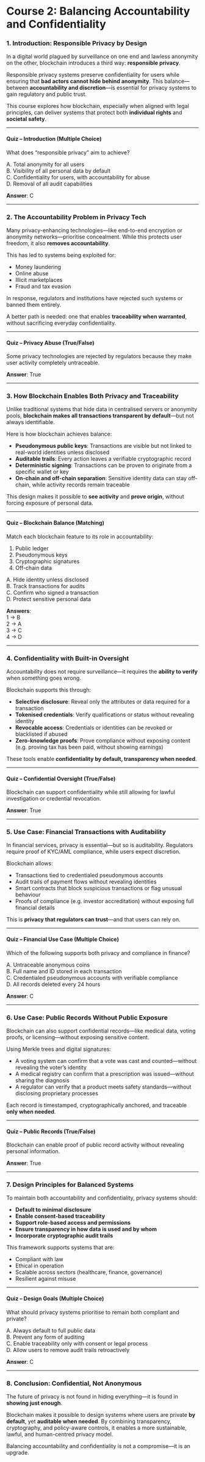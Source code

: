 # Course 2: Balancing Accountability and Confidentiality

### 1. Introduction: Responsible Privacy by Design

In a digital world plagued by surveillance on one end and lawless anonymity on the other, blockchain introduces a third way: **responsible privacy**.

Responsible privacy systems preserve confidentiality for users while ensuring that **bad actors cannot hide behind anonymity**. This balance—between **accountability and discretion**—is essential for privacy systems to gain regulatory and public trust.

This course explores how blockchain, especially when aligned with legal principles, can deliver systems that protect both **individual rights** and **societal safety**.

***

#### **Quiz – Introduction (Multiple Choice)**

What does “responsible privacy” aim to achieve?

A. Total anonymity for all users\
B. Visibility of all personal data by default\
C. Confidentiality for users, with accountability for abuse\
D. Removal of all audit capabilities

**Answer**: C

***

### 2. The Accountability Problem in Privacy Tech

Many privacy-enhancing technologies—like end-to-end encryption or anonymity networks—prioritise concealment. While this protects user freedom, it also **removes accountability**.

This has led to systems being exploited for:

* Money laundering
* Online abuse
* Illicit marketplaces
* Fraud and tax evasion

In response, regulators and institutions have rejected such systems or banned them entirely.

A better path is needed: one that enables **traceability when warranted**, without sacrificing everyday confidentiality.

***

#### **Quiz – Privacy Abuse (True/False)**

Some privacy technologies are rejected by regulators because they make user activity completely untraceable.

**Answer**: True

***

### 3. How Blockchain Enables Both Privacy and Traceability

Unlike traditional systems that hide data in centralised servers or anonymity pools, **blockchain makes all transactions transparent by default**—but not always identifiable.

Here is how blockchain achieves balance:

* **Pseudonymous public keys**: Transactions are visible but not linked to real-world identities unless disclosed
* **Auditable trails**: Every action leaves a verifiable cryptographic record
* **Deterministic signing**: Transactions can be proven to originate from a specific wallet or key
* **On-chain and off-chain separation**: Sensitive identity data can stay off-chain, while activity records remain traceable

This design makes it possible to **see activity** and **prove origin**, without forcing exposure of personal data.

***

#### **Quiz – Blockchain Balance (Matching)**

Match each blockchain feature to its role in accountability:

1. Public ledger
2. Pseudonymous keys
3. Cryptographic signatures
4. Off-chain data

A. Hide identity unless disclosed\
B. Track transactions for audits\
C. Confirm who signed a transaction\
D. Protect sensitive personal data

**Answers**:\
1 → B\
2 → A\
3 → C\
4 → D

***

### 4. Confidentiality with Built-in Oversight

Accountability does not require surveillance—it requires the **ability to verify** when something goes wrong.

Blockchain supports this through:

* **Selective disclosure**: Reveal only the attributes or data required for a transaction
* **Tokenised credentials**: Verify qualifications or status without revealing identity
* **Revocable access**: Credentials or identities can be revoked or blacklisted if abused
* **Zero-knowledge proofs**: Prove compliance without exposing content (e.g. proving tax has been paid, without showing earnings)

These tools enable **confidentiality by default, transparency when needed**.

***

#### **Quiz – Confidential Oversight (True/False)**

Blockchain can support confidentiality while still allowing for lawful investigation or credential revocation.

**Answer**: True

***

### 5. Use Case: Financial Transactions with Auditability

In financial services, privacy is essential—but so is auditability. Regulators require proof of KYC/AML compliance, while users expect discretion.

Blockchain allows:

* Transactions tied to credentialed pseudonymous accounts
* Audit trails of payment flows without revealing identities
* Smart contracts that block suspicious transactions or flag unusual behaviour
* Proofs of compliance (e.g. investor accreditation) without exposing full financial details

This is **privacy that regulators can trust**—and that users can rely on.

***

#### **Quiz – Financial Use Case (Multiple Choice)**

Which of the following supports both privacy and compliance in finance?

A. Untraceable anonymous coins\
B. Full name and ID stored in each transaction\
C. Credentialed pseudonymous accounts with verifiable compliance\
D. All records deleted every 24 hours

**Answer**: C

***

### 6. Use Case: Public Records Without Public Exposure

Blockchain can also support confidential records—like medical data, voting proofs, or licensing—without exposing sensitive content.

Using Merkle trees and digital signatures:

* A voting system can confirm that a vote was cast and counted—without revealing the voter’s identity
* A medical registry can confirm that a prescription was issued—without sharing the diagnosis
* A regulator can verify that a product meets safety standards—without disclosing proprietary processes

Each record is timestamped, cryptographically anchored, and traceable **only when needed**.

***

#### **Quiz – Public Records (True/False)**

Blockchain can enable proof of public record activity without revealing personal information.

**Answer**: True

***

### 7. Design Principles for Balanced Systems

To maintain both accountability and confidentiality, privacy systems should:

* **Default to minimal disclosure**
* **Enable consent-based traceability**
* **Support role-based access and permissions**
* **Ensure transparency in how data is used and by whom**
* **Incorporate cryptographic audit trails**

This framework supports systems that are:

* Compliant with law
* Ethical in operation
* Scalable across sectors (healthcare, finance, governance)
* Resilient against misuse

***

#### **Quiz – Design Goals (Multiple Choice)**

What should privacy systems prioritise to remain both compliant and private?

A. Always default to full public data\
B. Prevent any form of auditing\
C. Enable traceability only with consent or legal process\
D. Allow users to remove audit trails retroactively

**Answer**: C

***

### 8. Conclusion: Confidential, Not Anonymous

The future of privacy is not found in hiding everything—it is found in **showing just enough**.

Blockchain makes it possible to design systems where users are private **by default**, yet **auditable when needed**. By combining transparency, cryptography, and policy-aware controls, it enables a more sustainable, lawful, and human-centred privacy model.

Balancing accountability and confidentiality is not a compromise—it is an upgrade.

